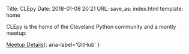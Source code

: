 Title: CLEpy
Date: 2018-01-08 20:21
URL:
save_as: index.html
template: home

CLEpy is the home of the Cleveland Python community and a montly meetup:

[Meetup Details](https://www.meetup.com/Cleveland-Area-Python-Interest-Group){: aria-label='GitHub' }
